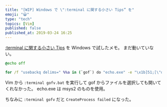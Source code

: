 ```yaml
---
title: "[WIP] Windows で \":terminal に関する小さい Tips” を"
emoji: "😀"
type: "tech"
topics: [Vim]
published: false
published_at: 2019-03-24 16:25
---
```

[:terminal に関する小さい Tips](https://qiita.com/mattn/items/e99e5dc7c4054ba25e7d) を Windows で試したメモ。
まだ動いていない。

```bat:gofv.bat
@echo off

for /f "usebackq delims=" %%a in (`gof`) do "echo.exe" -e "\x1b]51;[\"drop\", \"%%a\"]\x07"
```

Vim から `:terminal gofv.bat` を実行して gof からファイルを選択しても開いてくれなかった。
echo.exe は msys2 のものを使用。

ちなみに `:terminal gofv` だと `CreateProcess failed` になった。

